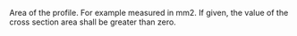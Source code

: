Area of the profile. For example measured in mm2. If given, the value of the cross section area shall be greater than zero.
